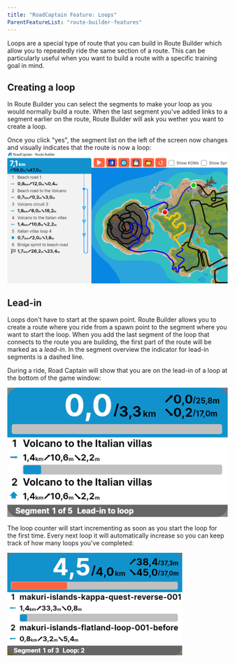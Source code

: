 ```yaml
---
title: "RoadCaptain Feature: Loops"
ParentFeatureList: "route-builder-features"
---
```


Loops are a special type of route that you can build in Route Builder which allow you to repeatedly ride the same section of a route. This can be particularly useful when you want to build a route with a specific training goal in mind.

## Creating a loop

In Route Builder you can select the segments to make your loop as you would normally build a route. When the last segment you've added links to a segment earlier on the route, Route Builder will ask you wether you want to create a loop.

Once you click "yes", the segment list on the left of the screen now changes and visually indicates that the route is now a loop: ![loop screenshot](/images/route-builder-loop.png)

## Lead-in

Loops don't have to start at the spawn point. Route Builder allows you to create a route where you ride from a spawn point to the segment where you want to start the loop.
When you add the last segment of the loop that connects to the route you are building, the first part of the route will be marked as a _lead-in_. In the segment overview the indicator for lead-in segments is a dashed line.

During a ride, Road Captain will show that you are on the lead-in of a loop at the bottom of the game window:

![in-game window lead in](/images/runner-loop-lead-in.png)

The loop counter will start incrementing as soon as you start the loop for the first time. Every next loop it will automatically increase so you can keep track of how many loops you've completed:

![in-game window loop count 2](/images/runner-loop-count-2.png)